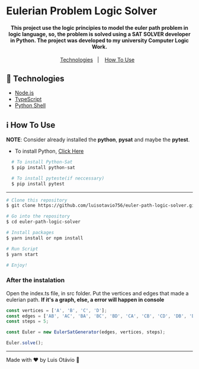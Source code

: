 
<h1 align="">
  Eulerian Problem Logic Solver
</h1>
<h4 align="center">
  This project use the logic principies to model the euler path problem in logic language, so, the problem is solved using a SAT SOLVER developer in Python.
  The project was developed to my university Computer Logic Work.
</h4>
<p align="center">
  <a href="#rocket-technologies">Technologies</a>&nbsp;&nbsp;&nbsp;|&nbsp;&nbsp;&nbsp;
  <a href="#information_source-how-to-use">How To Use</a>&nbsp;&nbsp;&nbsp;
</p>

## :rocket: Technologies

- [Node.js](https://nodejs.org/en/)
- [TypeScript](https://www.typescriptlang.org/)
- [Python Shell](https://www.npmjs.com/package/python-shell)

## :information_source: How To Use

**NOTE**: Consider already installed the **python**, **pysat** and maybe the **pytest**.
- To install Python, [Click Here](https://python.org.br/instalacao-windows/)

```bash
  # To install Python-Sat
  $ pip install python-sat

  # To install pyteste(if neccessary)
  $ pip install pytest
```

---

```bash
# Clone this repository
$ git clone https://github.com/luisotavio756/euler-path-logic-solver.git

# Go into the repository
$ cd euler-path-logic-solver

# Install packages
$ yarn install or npm install

# Run Script
$ yarn start

# Enjoy!
```

### After the instalation

Open the index.ts file, in src folder.
Put the vertices and edges that made a eulerian path. **If it's a graph, else, a error will happen in console**

```ts
const vertices = ['A', 'B', 'C', 'D'];
const edges = ['AB', 'AC', 'BA', 'BC', 'BD', 'CA', 'CB', 'CD', 'DB', 'DC' ];
const steps = 5;

const Euler = new EulerSatGenerator(edges, vertices, steps);

Euler.solve();
```

---

Made with ♥ by Luis Otávio :wave:

